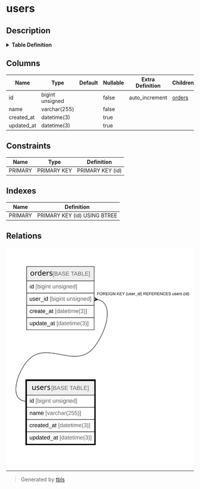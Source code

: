 # users

## Description

<details>
<summary><strong>Table Definition</strong></summary>

```sql
CREATE TABLE `users` (
  `id` bigint unsigned NOT NULL AUTO_INCREMENT,
  `name` varchar(255) NOT NULL,
  `created_at` datetime(3) DEFAULT NULL,
  `updated_at` datetime(3) DEFAULT NULL,
  PRIMARY KEY (`id`)
) ENGINE=InnoDB AUTO_INCREMENT=[Redacted by tbls] DEFAULT CHARSET=utf8mb4 COLLATE=utf8mb4_0900_ai_ci
```

</details>

## Columns

| Name | Type | Default | Nullable | Extra Definition | Children | Parents | Comment |
| ---- | ---- | ------- | -------- | --------------- | -------- | ------- | ------- |
| id | bigint unsigned |  | false | auto_increment | [orders](orders.md) |  |  |
| name | varchar(255) |  | false |  |  |  |  |
| created_at | datetime(3) |  | true |  |  |  |  |
| updated_at | datetime(3) |  | true |  |  |  |  |

## Constraints

| Name | Type | Definition |
| ---- | ---- | ---------- |
| PRIMARY | PRIMARY KEY | PRIMARY KEY (id) |

## Indexes

| Name | Definition |
| ---- | ---------- |
| PRIMARY | PRIMARY KEY (id) USING BTREE |

## Relations

![er](users.svg)

---

> Generated by [tbls](https://github.com/k1LoW/tbls)
